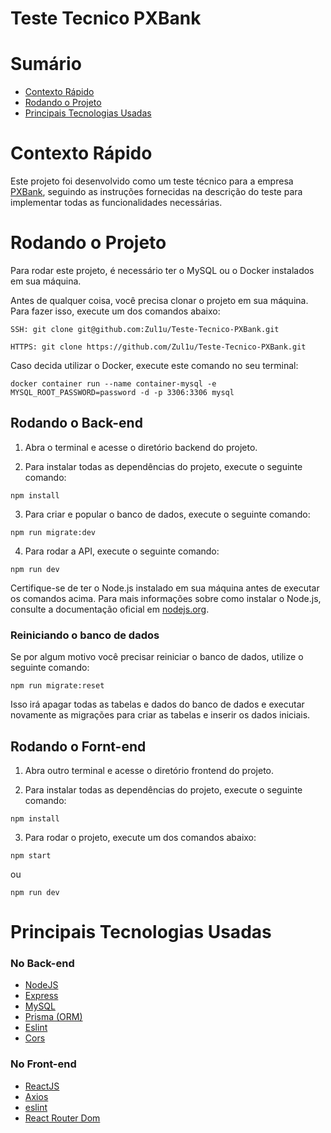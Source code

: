 # Teste Tecnico PXBank

# Sumário
* [Contexto Rápido](#contexto-rapido)
* [Rodando o Projeto](#rodando-o-projeto)
* [Principais Tecnologias Usadas](#principais-tecnologias-usadas)

# Contexto Rápido

Este projeto foi desenvolvido como um teste técnico para a empresa [PXBank](https://www.pxbank.com.br/), seguindo as
instruções fornecidas na descrição do teste para implementar todas as funcionalidades necessárias.

# Rodando o Projeto

Para rodar este projeto, é necessário ter o MySQL ou o Docker instalados em sua máquina.

Antes de qualquer coisa, você precisa clonar o projeto em sua máquina. Para fazer isso, execute um dos comandos abaixo:
```
SSH: git clone git@github.com:Zul1u/Teste-Tecnico-PXBank.git
```
```
HTTPS: git clone https://github.com/Zul1u/Teste-Tecnico-PXBank.git
```

Caso decida utilizar o Docker, execute este comando no seu terminal:
```
docker container run --name container-mysql -e MYSQL_ROOT_PASSWORD=password -d -p 3306:3306 mysql
```

## Rodando o Back-end


1. Abra o terminal e acesse o diretório backend do projeto.

2. Para instalar todas as dependências do projeto, execute o seguinte comando:

```
npm install
```

3. Para criar e popular o banco de dados, execute o seguinte comando:
```
npm run migrate:dev
```

4. Para rodar a API, execute o seguinte comando:
```
npm run dev
```

Certifique-se de ter o Node.js instalado em sua máquina antes de executar os comandos acima. Para mais informações sobre como instalar o Node.js, consulte a documentação oficial em [nodejs.org](https://nodejs.org/en).

### Reiniciando o banco de dados

Se por algum motivo você precisar reiniciar o banco de dados, utilize o seguinte comando:

```
npm run migrate:reset
```
Isso irá apagar todas as tabelas e dados do banco de dados e executar novamente as migrações para criar as tabelas e inserir os dados iniciais.


## Rodando o Fornt-end

1. Abra outro terminal e acesse o diretório frontend do projeto.

2. Para instalar todas as dependências do projeto, execute o seguinte comando:

```
npm install
```
3. Para rodar o projeto, execute um dos comandos abaixo:
```
npm start
```
ou
```
npm run dev
```
# Principais Tecnologias Usadas
### No Back-end
* [NodeJS](https://nodejs.org/en) 
* [Express](https://expressjs.com/pt-br/)
* [MySQL](https://www.mysql.com/)
* [Prisma (ORM)](https://www.prisma.io/)
* [Eslint](https://eslint.org/)
* [Cors](https://expressjs.com/en/resources/middleware/cors.html)
### No Front-end
* [ReactJS](https://react.dev/)
* [Axios](https://axios-http.com/docs/intro)
* [eslint](https://eslint.org/)
* [React Router Dom](https://reactrouter.com/en/main)

##
